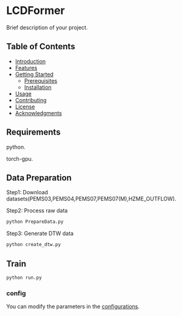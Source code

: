 # LCDFormer

Brief description of your project.

## Table of Contents

- [Introduction](#introduction)
- [Features](#features)
- [Getting Started](#getting-started)
  - [Prerequisites](#prerequisites)
  - [Installation](#installation)
- [Usage](#usage)
- [Contributing](#contributing)
- [License](#license)
- [Acknowledgments](#acknowledgments)

## Requirements

python.

torch-gpu.

## Data Preparation

Step1: Download datasets(PEMS03,PEMS04,PEMS07,PEMS07(M),HZME_OUTFLOW).

Step2: Process raw data

```bash
python PrepareData.py
```

Step3: Generate DTW data

```bash
python create_dtw.py
```

## Train

```bash
python run.py
```

### config

You can modify the parameters in the [configurations](/configurations/).


